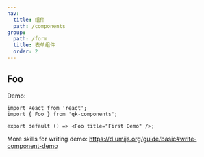 ```yaml
---
nav:
  title: 组件
  path: /components
group:
  path: /form
  title: 表单组件
  order: 2
---
```


## Foo

Demo:

```tsx
import React from 'react';
import { Foo } from 'qk-components';

export default () => <Foo title="First Demo" />;
```

More skills for writing demo: https://d.umijs.org/guide/basic#write-component-demo
